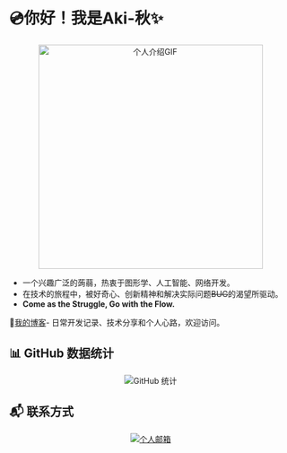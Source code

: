 #  💿你好！我是Aki-秋✨

<div align="center">
  <img src=https://media.giphy.com/media/3oz8xur099boo4N9aU/giphy.gif?cid=790b7611z8n7me104peprcxgnzyvrrwvvyfe7sode229wxxj&ep=v1_gifs_search&rid=giphy.gif&ct=g width="auto" height="400" alt="个人介绍GIF" style="object-fit: cover; object-position: center;">
</div>

- 一个兴趣广泛的蒟蒻，热衷于图形学、人工智能、网络开发。
- 在技术的旅程中，被好奇心、创新精神和解决实际问题~~BUG~~的渴望所驱动。
- **Come as the Struggle, Go with the Flow.**


🔗[我的博客](https://www.akizora.cc/)- 日常开发记录、技术分享和个人心路，欢迎访问。

<!--
## 🔧 技术栈

<div align="center">
  <img src="https://skillicons.dev/icons?i=java,cpp,python,go,rust,html,js,vue,nodejs,docker,cs,unity,aws,git,figma" alt="技术栈图标">
</div>


## 🌟 个人项目

| 项目名称                                         | 项目描述                                         | 星标                                                         | 主要语言                                                     |
| ------------------------------------------------ | ------------------------------------------------ | ------------------------------------------------------------ | ------------------------------------------------------------ |
| [Akichat](https://github.com/aki-zone/Akichat) | 基于Netty集群的IM群聊应用。 | ![GitHub Stars](https://img.shields.io/github/stars/aki-zone/Akichat?style=social) | ![Java](https://img.shields.io/github/languages/top/aki-zone/Akichat) |
| [LuwWorld](https://github.com/aki-zone/LuwWorld) | 基于Pillow+Cython的软光栅渲染引擎。 | ![GitHub Stars](https://img.shields.io/github/stars/aki-zone/LuwWorld?style=social) | ![Python](https://img.shields.io/github/languages/top/aki-zone/LuwWorld) |
| [PyQt5-Music-Player](https://github.com/aki-zone/PyQT5-Music-Player)     | 基于Pyqt5的本地音乐播放器。       | ![GitHub Stars](https://img.shields.io/github/stars/aki-zone/PyQt5-Music-Player?style=social) | ![Language](https://img.shields.io/github/languages/top/aki-zone/PyQt5-Music-Player) |
| [Aki-RPC](https://github.com/aki-zone/Aki-RPC) | 个人项目-高性能开源RPC框架。             | ![GitHub Stars](https://img.shields.io/github/stars/aki-zone/Aki-RPC?style=social) | ![Language](https://img.shields.io/github/languages/top/aki-zone/Aki-RPC) |





### 🚀 线上项目

🌍 [Akichat](http://103.112.96.237:8082/) 个人项目-基于Netty集群开发的在线聊天通讯服务(h5/app)

  完整体验可尝试下载APP版

  ![qrcode](http://103.112.96.237:8001/api/v1/buckets/akichat/objects/download?preview=true&prefix=common%2FjTfsVbdh.png&version_id=null)
-->
## 📊 GitHub 数据统计

<div align="center">
  <img src="https://github-readme-stats.vercel.app/api?username=aki-zone&show_icons=true&theme=radical&locale=cn" alt="GitHub 统计">
</div>

## 📬 联系方式

<div align="center">
  <a href="mailto:Makizora@qq.com">
    <img src="https://img.shields.io/badge/mail-D14836?style=for-the-badge&logo=gmail&logoColor=white" alt="个人邮箱">
  </a>
</div>

